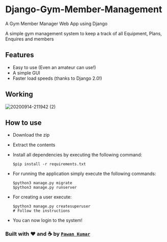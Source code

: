 # Django-Gym-Member-Management
A Gym Member Manager Web App using Django

A simple gym management system to keep a track of all Equipment, Plans, Enquires and members

## Features

- Easy to use (Even an amateur can use!)
- A simple GUI
- Faster load speeds (thanks to Django 2.0!)

## Working
![20200914-211942 (2)](https://user-images.githubusercontent.com/54316119/93116901-92d62580-f6db-11ea-9116-07506bb0a417.gif)

## How to use

- Download the zip
- Extract the contents
- Install all dependencies by executing the following command:

    ```
    $pip install -r requirements.txt
    ```

- For running the application simply execute the following commands:

    ```
    $python3 manage.py migrate
    $python3 manage.py runserver
    ```

- For creating a user execute:

    ```
    $python3 manage.py createsuperuser
    # Follow the instructions
    ```

- You can now login to the system!


### Built with ♥ and :coffee: by [`Pawan Kumar`](https://pawan243.github.io/portfolio1/)
